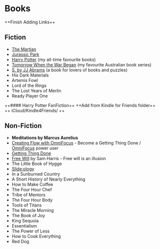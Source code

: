# Books
++Finish Adding Links++

## Fiction
- [The Martian][1]
- [Jurassic Park][2]
- [Harry Potter][3] (my all-time favourite books)
- [Tomorrow When the War Began][4] (my favourite Australian book series)
- [S. by JJ Abrams][5] (a book for lovers of books and puzzles)
- His Dark Materials
- Artemis Fowl
- Lord of the Rings
- The Lost Years of Merlin
- Ready Player One

++#### Harry Potter FanFiction++
++Add from Kindle for Friends folder++
++ iCloud/Kindle4Friends/ ++

## Non-Fiction
- **Meditations by Marcus Aurelius**
- [Creating Flow with OmniFocus][6] - Become a Getting Thing Done / [OmniFocus][7] power user
- [Getting Thing Done][8]
- [Free Will][9] by Sam Harris - Free will is an illusion
- The Little Book of Hygge
- [Slide:ology][10]
- In a Sunburned Country
- A Short History of Nearly Everything
- How to Make Coffee
- The Four Hour Chef
- Tribe of Mentors
- The Four Hour Body
- Tools of Titans
- The Miracle Morning
- The Book of Joy
- King Sequoia
- Essentialism
- The Power of Less
- How to Cook Everything
- Red Dog	

[1]:	https://amzn.to/2GIxfW2
[2]:	https://amzn.to/2IlhnGe
[3]:	https://amzn.to/2IhtT9F
[4]:	https://amzn.to/2GGPoDJ
[5]:	https://amzn.to/2Io3c3g
[6]:	http://leovogel.com/links/j
[7]:	http://omnifocus.com/ "http://omnifocus.com"
[8]:	https://amzn.to/2H6lruA
[9]:	https://amzn.to/2H1yOMy
[10]:	https://amzn.to/2pVeMfd